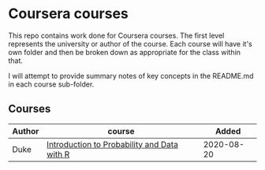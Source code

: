 # Coursera courses

This repo contains work done for Coursera courses.  The first level represents
the university or author of the course.  Each course will have it's 
own folder and then be broken down as appropriate for the class within that.

I will attempt to provide summary notes of key concepts in the README.md in
each course sub-folder.

## Courses

| Author | course | Added |
| ---- | ---- | ---- |
| Duke | [Introduction to Probability and Data with R](https://www.coursera.org/learn/probability-intro/home/welcome) | 2020-08-20 |


